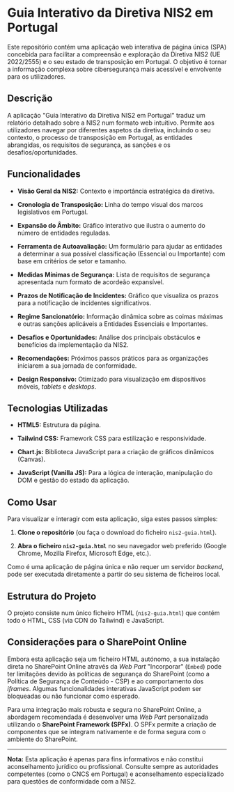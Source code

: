 # Guia Interativo da Diretiva NIS2 em Portugal

Este repositório contém uma aplicação web interativa de página única (SPA) concebida para facilitar a compreensão e exploração da Diretiva NIS2 (UE 2022/2555) e o seu estado de transposição em Portugal. O objetivo é tornar a informação complexa sobre cibersegurança mais acessível e envolvente para os utilizadores.

## Descrição

A aplicação "Guia Interativo da Diretiva NIS2 em Portugal" traduz um relatório detalhado sobre a NIS2 num formato web intuitivo. Permite aos utilizadores navegar por diferentes aspetos da diretiva, incluindo o seu contexto, o processo de transposição em Portugal, as entidades abrangidas, os requisitos de segurança, as sanções e os desafios/oportunidades.

## Funcionalidades

* **Visão Geral da NIS2:** Contexto e importância estratégica da diretiva.

* **Cronologia de Transposição:** Linha do tempo visual dos marcos legislativos em Portugal.

* **Expansão do Âmbito:** Gráfico interativo que ilustra o aumento do número de entidades reguladas.

* **Ferramenta de Autoavaliação:** Um formulário para ajudar as entidades a determinar a sua possível classificação (Essencial ou Importante) com base em critérios de setor e tamanho.

* **Medidas Mínimas de Segurança:** Lista de requisitos de segurança apresentada num formato de acordeão expansível.

* **Prazos de Notificação de Incidentes:** Gráfico que visualiza os prazos para a notificação de incidentes significativos.

* **Regime Sancionatório:** Informação dinâmica sobre as coimas máximas e outras sanções aplicáveis a Entidades Essenciais e Importantes.

* **Desafios e Oportunidades:** Análise dos principais obstáculos e benefícios da implementação da NIS2.

* **Recomendações:** Próximos passos práticos para as organizações iniciarem a sua jornada de conformidade.

* **Design Responsivo:** Otimizado para visualização em dispositivos móveis, *tablets* e *desktops*.

## Tecnologias Utilizadas

* **HTML5:** Estrutura da página.

* **Tailwind CSS:** Framework CSS para estilização e responsividade.

* **Chart.js:** Biblioteca JavaScript para a criação de gráficos dinâmicos (Canvas).

* **JavaScript (Vanilla JS):** Para a lógica de interação, manipulação do DOM e gestão do estado da aplicação.

## Como Usar

Para visualizar e interagir com esta aplicação, siga estes passos simples:

1.  **Clone o repositório** (ou faça o download do ficheiro `nis2-guia.html`).

2.  **Abra o ficheiro `nis2-guia.html`** no seu navegador web preferido (Google Chrome, Mozilla Firefox, Microsoft Edge, etc.).

Como é uma aplicação de página única e não requer um servidor *backend*, pode ser executada diretamente a partir do seu sistema de ficheiros local.

## Estrutura do Projeto

O projeto consiste num único ficheiro HTML (`nis2-guia.html`) que contém todo o HTML, CSS (via CDN do Tailwind) e JavaScript.

## Considerações para o SharePoint Online

Embora esta aplicação seja um ficheiro HTML autónomo, a sua instalação direta no SharePoint Online através da *Web Part* "Incorporar" (`Embed`) pode ter limitações devido às políticas de segurança do SharePoint (como a Política de Segurança de Conteúdo - CSP) e ao comportamento dos *iframes*. Algumas funcionalidades interativas JavaScript podem ser bloqueadas ou não funcionar como esperado.

Para uma integração mais robusta e segura no SharePoint Online, a abordagem recomendada é desenvolver uma *Web Part* personalizada utilizando o **SharePoint Framework (SPFx)**. O SPFx permite a criação de componentes que se integram nativamente e de forma segura com o ambiente do SharePoint.

---

**Nota:** Esta aplicação é apenas para fins informativos e não constitui aconselhamento jurídico ou profissional. Consulte sempre as autoridades competentes (como o CNCS em Portugal) e aconselhamento especializado para questões de conformidade com a NIS2.
